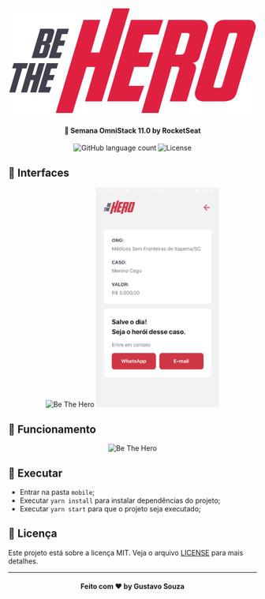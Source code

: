 <h1 align="center">
    <img alt="Be The Hero" src="../.github/logo.svg" />
</h1>

<h4 align="center">
  🚀 Semana OmniStack 11.0 by RocketSeat
</h4>

<p align="center">
  <img alt="GitHub language count" src="https://img.shields.io/github/languages/count/guuhx97/bethehero">
  <img alt="License" src="https://img.shields.io/badge/license-MIT-brightgreen">
</p>

## 📱 Interfaces



<div align="center">
    <img alt="Be The Hero" src="../.github/mobile-incial.png" width="250px" />
     <img alt="Be The Hero" src="../.github/mobile-caso.png" width="250px" />
</div>

## 🔄 Funcionamento

<div align="center">
    <img alt="Be The Hero" src="../.github/be-the-hero.gif" width="250px" />

</div>

## 🏃 Executar
- Entrar na pasta `mobile`;
 - Executar `yarn install` para instalar dependências do projeto;
 - Executar `yarn start` para que o projeto seja executado;

 ## 📝 Licença
Este projeto está sobre a licença MIT. Veja o arquivo [LICENSE](../LICENSE.md) para mais detalhes.


---
<h4 align="center">
  Feito com ❤️ by Gustavo Souza
</h4>
